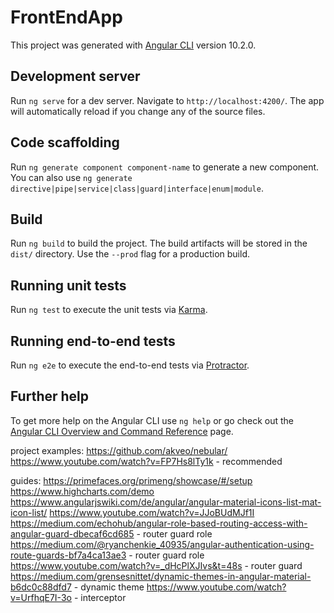 # FrontEndApp

This project was generated with [Angular CLI](https://github.com/angular/angular-cli) version 10.2.0.

## Development server

Run `ng serve` for a dev server. Navigate to `http://localhost:4200/`. The app will automatically reload if you change any of the source files.

## Code scaffolding

Run `ng generate component component-name` to generate a new component. You can also use `ng generate directive|pipe|service|class|guard|interface|enum|module`.

## Build

Run `ng build` to build the project. The build artifacts will be stored in the `dist/` directory. Use the `--prod` flag for a production build.

## Running unit tests

Run `ng test` to execute the unit tests via [Karma](https://karma-runner.github.io).

## Running end-to-end tests

Run `ng e2e` to execute the end-to-end tests via [Protractor](http://www.protractortest.org/).

## Further help

To get more help on the Angular CLI use `ng help` or go check out the [Angular CLI Overview and Command Reference](https://angular.io/cli) page.


project examples:
https://github.com/akveo/nebular/
https://www.youtube.com/watch?v=FP7Hs8lTy1k - recommended

guides:
https://primefaces.org/primeng/showcase/#/setup
https://www.highcharts.com/demo
https://www.angularjswiki.com/de/angular/angular-material-icons-list-mat-icon-list/
https://www.youtube.com/watch?v=JJoBUdMJf1I
https://medium.com/echohub/angular-role-based-routing-access-with-angular-guard-dbecaf6cd685 - router guard role
https://medium.com/@ryanchenkie_40935/angular-authentication-using-route-guards-bf7a4ca13ae3 - router guard role
https://www.youtube.com/watch?v=_dHcPlXJIvs&t=48s - router guard
https://medium.com/grensesnittet/dynamic-themes-in-angular-material-b6dc0c88dfd7 - dynamic theme
https://www.youtube.com/watch?v=UrfhqE7I-3o - interceptor


